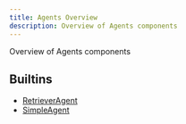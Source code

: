 ```yaml
---
title: Agents Overview
description: Overview of Agents components
---
```

Overview of Agents components
## Builtins
* [RetrieverAgent](/docs/components/agents/retrieveragent/)
* [SimpleAgent](/docs/components/agents/simpleagent/)